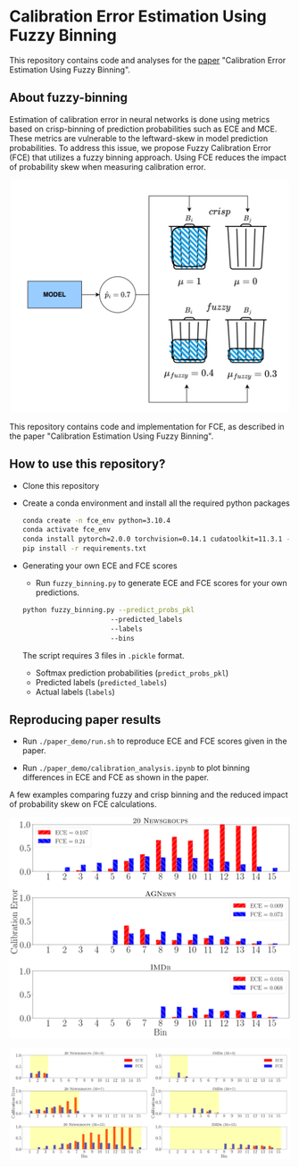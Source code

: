 # Calibration Error Estimation Using Fuzzy Binning

This repository contains code and analyses for the [paper](https://arxiv.org/abs/2305.00543) "Calibration Error Estimation Using Fuzzy Binning".

## About fuzzy-binning

Estimation of calibration error in neural networks is done using metrics based on crisp-binning of prediction probabilities such as ECE and MCE. These metrics are vulnerable to the leftward-skew in model prediction probabilities. To address this issue, we propose Fuzzy Calibration Error (FCE) that utilizes a fuzzy binning approach. Using FCE reduces the impact of probability skew when measuring calibration error.

<p align="center">
<img src="https://github.com/bihani-g/fce/blob/main/figures/binning.png" width="500">
</p>

This repository contains code and implementation for FCE, as described in the paper "Calibration Estimation Using Fuzzy Binning". 

## How to use this repository?

- Clone this repository
- Create a conda environment and install all the required python packages
    ```bash
    conda create -n fce_env python=3.10.4
    conda activate fce_env
    conda install pytorch=2.0.0 torchvision=0.14.1 cudatoolkit=11.3.1 -c pytorch
    pip install -r requirements.txt
    ```

- Generating your own ECE and FCE scores
    - Run `fuzzy_binning.py` to generate ECE and FCE scores for your own predictions.

    ```bash
    python fuzzy_binning.py --predict_probs_pkl 
                          --predicted_labels
                          --labels
                          --bins
    ```
  The script requires 3 files in `.pickle` format. 
    - Softmax prediction probabilities (`predict_probs_pkl`)
    - Predicted labels (`predicted_labels`)
    - Actual labels (`labels`)
    

## Reproducing paper results

  - Run `./paper_demo/run.sh` to reproduce ECE and FCE scores given in the paper.

  - Run `./paper_demo/calibration_analysis.ipynb` to plot binning differences in ECE and FCE as shown in the paper.

A few examples comparing fuzzy and crisp binning and the reduced impact of probability skew on FCE calculations.


<p align="center">
<img src="https://github.com/bihani-g/fce/blob/main/figures/distrbn%20_ce_across_bins_5k.pdf">
</p>


<p align="center">
<img src="https://github.com/bihani-g/fce/blob/main/figures/ece_vs_fce_across_bins.png">
</p>


















